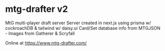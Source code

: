 # mtg-drafter v2
MtG multi-player draft server
Server created in next.js using prisma w/ cockroachDB & tailwind w/ daisy.ui
Card/Set database info from MTGJSON - Images from Gatherer & Scryfall

Online at https://www.mtg-drafter.com/
